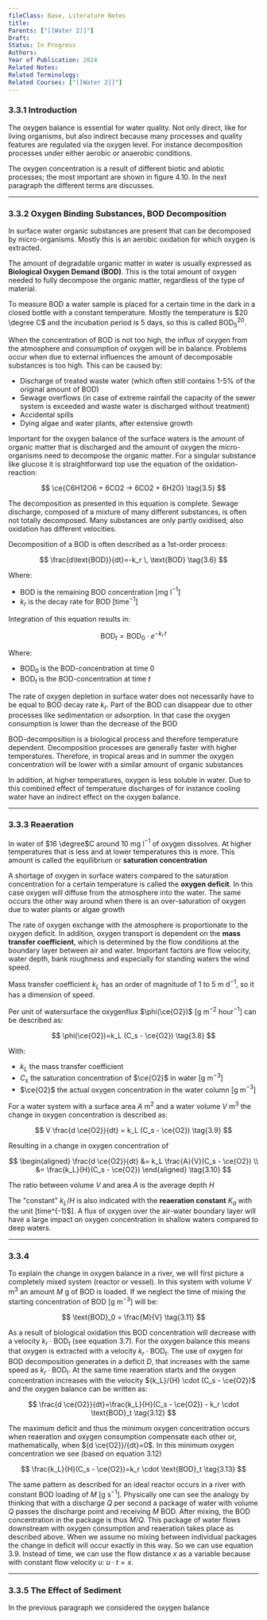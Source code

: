 ```yaml
---
fileClass: Base, Literature Notes
title: 
Parents: ["[[Water 2]]"]
Draft: 
Status: In Progress
Authors: 
Year of Publication: 2024
Related Notes: 
Related Terminology: 
Related Courses: ["[[Water 2]]"]
---
```

### 3.3.1 Introduction
The oxygen balance is essential for water quality. Not only direct, like for living organisms, but also indirect because many processes and quality features are regulated via the oxygen level. For instance decomposition processes under either aerobic or anaerobic conditions.

The oxygen concentration is a result of different biotic and abiotic processes; the most important are shown in figure 4.10. In the next paragraph the different terms are discusses. 

---
### 3.3.2 Oxygen Binding Substances, BOD Decomposition
In surface water organic substances are present that can be decomposed by micro-organisms. Mostly this is an aerobic oxidation for which oxygen is extracted. 

The amount of degradable organic matter in water is usually expressed as **Biological Oxygen Demand (BOD)**. This is the total amount of oxygen needed to fully decompose the organic matter, regardless of the type of material.

To measure BOD a water sample is placed for a certain time in the dark in a closed bottle with a constant temperature. Mostly the temperature is $20 \degree C$ and the incubation period is 5 days, so this is called $\text{BOD}^{20}_5$. 

When the concentration of BOD is not too high, the influx of oxygen from the atmosphere and consumption of oxygen will be in balance. Problems occur when due to external influences the amount of decomposable substances is too high. This can be caused by: 
- Discharge of treated waste water (which often still contains 1-5% of the original amount of BOD)
- Sewage overflows (in case of extreme rainfall the capacity of the sewer system is exceeded and waste water is discharged without treatment)
- Accidental spills
- Dying algae and water plants, after extensive growth

Important for the oxygen balance of the surface waters is the amount of organic matter that is discharged and the amount of oxygen the micro-organisms need to decompose the organic matter. For a singular substance like glucose it is straightforward top use the equation of the oxidation-reaction: 

$$
\ce{C6H12O6 + 6CO2 -> 6CO2 + 6H2O} \tag{3.5}
$$

The decomposition as presented in this equation is complete. Sewage discharge, composed of a mixture of many different substances, is often not totally decomposed. Many substances are only partly oxidised; also oxidation has different velocities. 

Decomposition of a BOD is often described as a 1st-order process:

$$
\frac{d\text{BOD}}{dt}=-k_r \, \text{BOD} \tag{3.6}
$$

Where:
- BOD is the remaining BOD concentration [mg l$^{-1}$]
- $k_r$ is the decay rate for BOD [time$^{-1}$] 

Integration of this equation results in:

$$
\text{BOD}_t = \text{BOD}_0 \cdot e^{-k_r \, t} \tag{3.7}
$$

Where:
- BOD$_0$ is the BOD-concentration at time 0
- BOD$_t$ is the BOD-concentration at time $t$

The rate of oxygen depletion in surface water does not necessarily have to be equal to BOD decay rate $k_r$. Part of the BOD can disappear due to other processes like sedimentation or adsorption. In that case the oxygen consumption is lower than the decrease of the BOD

BOD-decomposition is a biological process and therefore temperature dependent. Decomposition processes are generally faster with higher temperatures. Therefore, in tropical areas and in summer the oxygen concentration will be lower with a similar amount of organic substances

In addition, at higher temperatures, oxygen is less soluble in water. Due to this combined effect of temperature discharges of for instance cooling water have an indirect effect on the oxygen balance. 

---
### 3.3.3 Reaeration
In water of $16 \degree$C around 10 mg l$^{-1}$ of oxygen dissolves. At higher temperatures that is less and at lower temperatures this is more. This amount is called the equilibrium or **saturation concentration**

A shortage of oxygen in surface waters compared to the saturation concentration for a certain temperature is called the **oxygen deficit**. In this case oxygen will diffuse from the atmosphere into the water. The same occurs the other way around when there is an over-saturation of oxygen due to water plants or algae growth

The rate of oxygen exchange with the atmosphere is proportionate to the oxygen deficit. In addition, oxygen transport is dependent on the **mass transfer coefficient**, which is determined by the flow conditions at the boundary layer between air and water. Important factors are flow velocity, water depth, bank roughness and especially for standing waters the wind speed. 

Mass transfer coefficient $k_L$ has an order of magnitude of 1 to 5 m d$^{-1}$, so it has a dimension of speed.

Per unit of watersurface the oxygenflux $\phi(\ce{O2})$ [g m$^{-2}$ hour$^{-1}$] can be described as:

$$
\phi(\ce{O2})=k_L (C_s - \ce{O2}) \tag{3.8}
$$

With:
- $k_L$ the mass transfer coefficient
- $C_s$ the saturation concentration of $\ce{O2}$ in water [g m$^{-3}$]
- $\ce{O2}$ the actual oxygen concentration in the water column [g m$^{-3}$]

For a water system with a surface area $A$ m$^2$ and a water volume $V$ m$^3$ the change in oxygen concentration is described as:

$$
V \frac{d \ce{O2}}{dt} = k_L (C_s - \ce{O2}) \tag{3.9}
$$

Resulting in a change in oxygen concentration of

$$
\begin{aligned}
\frac{d \ce{O2}}{dt} &= k_L \frac{A}{V}(C_s - \ce{O2}) \\
&= \frac{k_L}{H}(C_s - \ce{O2})
\end{aligned} \tag{3.10}
$$

The ratio between volume $V$ and area $A$ is the average depth $H$

The "constant" $k_L / H$ is also indicated with the **reaeration constant** $K_a$ with the unit [time^{-1}$]. A flux of oxygen over the air-water boundary layer will have a large impact on oxygen concentration in shallow waters compared to deep waters.

---
### 3.3.4
To explain the change in oxygen balance in a river, we will first picture a completely mixed system (reactor or vessel). In this system with volume $V$ m$^3$ an amount $M$ g of BOD is loaded. If we neglect the time of mixing the starting concentration of BOD [g m$^{-3}$] will be:

$$
\text{BOD}_0 = \frac{M}{V} \tag{3.11}
$$

As a result of biological oxidation this BOD concentration will decrease with a velocity $k_r \cdot \text{BOD}_t$  (see equation 3.7). For the oxygen balance this means that oxygen is extracted with a velocity $k_r \cdot \text{BOD}_t$. The use of oxygen for BOD decomposition generates in a deficit $D$, that increases with the same speed as $k_r \cdot \text{BOD}_t$. At the same time reaeration starts and the oxygen concentration increases with the velocity ${k_L}/{H} \cdot (C_s - \ce{O2})$ and the oxygen balance can be written as:

$$
\frac{d \ce{O2}}{dt}=\frac{k_L}{H}(C_s - \ce{O2}) - k_r \cdot \text{BOD}_t \tag{3.12}
$$

The maximum deficit and thus the minimum oxygen concentration occurs when reaeration and oxygen consumption compensate each other or, mathematically, when ${d \ce{O2}}/{dt}=0$. In this minimum oxygen concentration we see (based on equation 3.12)

$$
\frac{k_L}{H}(C_s - \ce{O2})=k_r \cdot \text{BOD}_t \tag{3.13}
$$

The same pattern as described for an ideal reactor occurs in a river with constant BOD loading of $M$ [g s$^{-1}$]. Physically one can see the analogy by thinking that with a discharge $Q$ per second a package of water with volume $Q$ passes the discharge point and receiving $M$ BOD. After mixing, the BOD concentration in the package is thus $M/Q$. This package of water flows downstream with oxygen consumption and reaeration takes place as described above. When we assume no mixing between individual packages the change in deficit will occur exactly in this way. So we can use equation 3.9. Instead of time, we can use the flow distance $x$ as a variable because with constant flow velocity $u$: $u \cdot t = x$. 

---
### 3.3.5 The Effect of Sediment
In the previous paragraph we considered the oxygen balance